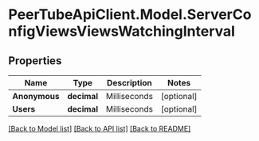 # PeerTubeApiClient.Model.ServerConfigViewsViewsWatchingInterval

## Properties

Name | Type | Description | Notes
------------ | ------------- | ------------- | -------------
**Anonymous** | **decimal** | Milliseconds | [optional] 
**Users** | **decimal** | Milliseconds | [optional] 

[[Back to Model list]](../README.md#documentation-for-models) [[Back to API list]](../README.md#documentation-for-api-endpoints) [[Back to README]](../README.md)

